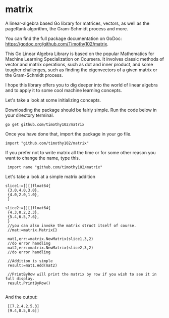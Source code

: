 # matrix
A linear-algebra based Go library for matrices, vectors, as well as the pageRank algorithm, the Gram-Schmidt process and more.


You can find the full package documentation on GoDoc: https://godoc.org/github.com/Timothy102/matrix.


This Go Linear Algebra Library is based on the popular Mathematics for Machine Learning Specialization on Coursera. It involves classic methods of vector and matrix operations, such as dot and inner product, and some tougher challenges, such as finding the eigenvectors of a given matrix or the Gram-Schmidt process.


I hope this library offers you to dig deeper into the world of linear algebra and to apply it to some cool machine learning concepts.






Let's take a look at some initializing concepts.

Downloading the package should be fairly simple. Run the code below in your directory terminal.
```
go get github.com/timothy102/matrix
```
Once you have done that, import the package in your go file.
```
import "github.com/timothy102/matrix"
```
If you prefer not to write matrix all the time or for some other reason you want to change the name, type this.
```
 import name "github.com/timothy102/matrix"
```
Let's take a look at a simple matrix addition
 ```
 slice1:=[][]float64{
  {3.0,4.0,3.0},
  {4.0,2.0,1.0},
  }

 slice2:=[][]float64{
  {4.3,0.2,2.3},
  {5.4,6.5,7.6},
  }
  //you can also invoke the matrix struct itself of course.
  //mat:=matrix.Matrix{}

  mat1,err:=matrix.NewMatrix(slice1,3,2)
  //do error handling
  mat2,err:=matrix.NewMatrix(slice2,3,2)
  //do error handling

  //Addition is simple
  result:=mat1.Add(mat2)

  //PrintByRow will print the matrix by row if you wish to see it in full display.
  result.PrintByRow()
  
 ```
 And the output:
 ```
  [[7.2,4.2,5.3]
  [9.4,8.5,8.6]]
  
 ```
